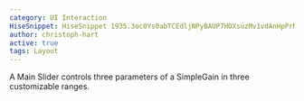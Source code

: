 ```yaml
---
category: UI Interaction
HiseSnippet: HiseSnippet 1935.3oc0Ys0abTCEdljNPyBAUP7HOXsuzMv1vdAnHpPrMWZIpjKpaZKRgnJuy3cGSlwdksmjtTUo9.7+h+I7Wf+Avw1yEuY2rrAIPsahZWe463uywmywG6bjfGRjRtvyesimLl34+9A8mvTwaGioLu81wyuVvgGr6iN3vsZ6s0jwXojD446u5C0i6u1M7Le9yuaKbBlERp5xy6obZH4GnoTUUuG06QzjjGfiHGSScl8WzauPNaadBOC3xpAs7FiCOCOhb.VOsUB77emcinJtnuBqHRO+arEOZR+X9EL67eJURGjPzMZ60GDjs6GvShzLV2q21wzjniJzYoGHkipr.qZs.ebv9zHZY+UVhaYF.Ugv0d3uxhnW6+Y50Zdzy2gd2vRuOLnenfNVUMhlauWvdLEQLDCaAtzxNWuUt86GrMGlASsYJ9LxCDPiRDMtaqVMQs6zZi6sds0q84eNpOQgTbjRjQz++XAkAcDSPmiSxHRyXPKXKSxSHatdM82TvnBzNa8Pz2ZPZDV0.RZ53Dh1uAF23js4HhZ2gCIgpF06WNZcMKpfkBc8HFe..pPC.XaySGyYPiF02+96cvy0Nn0qnOrQPLLbPlRwYHAYHQP.+SIBVdL7qPfmrI53XpDcA3QhzVEDUYfmpQSvxIZ8TRrZdXl.jfJYBJCrsHAlMh3xSSGaYVNIv0SlOYerdVsquQy0qgtxOK.Zm+8P6VeiSm0.Yns0pfFkvGfS.MDGpcsvf+p0PYvrmBAFqzrDEDEjRXRJmgSPWDSCiMlOoQfI7QzPvignTSLFwYLRGNVQyMRnSNA779xVm1DgN4NsMtg5Fmz17kSWntZA2okA..tIpqUPF4zs0xgucN9tEvMKN70SQklqJ2DYogqxePRR.W3JeBAYTwnFCOnnsLRZATwrLPpF8z0ReXFKTakLQZZWSL5jTJqIXnewo1MEjjagQU2VBghoiwJcJFfnpXiPXjKJEjDMfjvuX8ZTVBk4r.LtHEmPAe5i4F51npmmpi1aZ0qMVu1Ksp.r0lIX1dOo0onOCcIDnOE0vNZ6SQ2obh5vyW4ZQK4fwzN.rof2GXGGJ3onA7bs3LcvudjAvIBFvXXyf.HbBvKF2jZxDKqGLkGkAFjwXAbJBjrSZfKUfwCb3kSXgf6KgglvyPgUF+78wKaoxFGA41MZnDRfltsydbiJyCrBixyYXDDv0aKlN+AkMxN2DNP77Xvi4OQp8UbiQNw0OR6NZ8UJVFAdfqunIWo0dYxS6tFlN.oWjNUmgvnJM1XFwRlJW+Pt.higX7RyX4LAWEEAAGxA5XdRCCRq+o1OD3SYGaLEeZCjYVeuyc73rVjbGGGjcVVjsuLxtKKxNmNsUgNrAbtVtB7xpH4syO.zb.Yi5m29aP0g3gyaW.edSpS9j5rnI0MeRcWvjtC7ANzSOhYJuxkxUG2tIbD18UJAEhUHMb5+YzHUbyB1t1RfP+OMyY9xL+cHI3IMMZQsWsnDfyFsAhbp.rvhiyZBwtQjWLU.2SLglSEKXi8fCcn5ywJm4ANdrgPg.vg4FXRv0tLKh0m+bhXRd9kR3XVD5myfSyjtAInASf7Gjvyf.aSuFFhrN+kXK0fhCU08eoCJbqhXSiTNbXkpOSnpidiCUYEw4RaZspTP1jaRKtEmG6dk4nKq74psJPOMDZ8zk24gIBsWgtdDAOY6bQz3R6p1J1t7VeQNpRTN68F8ap89mQr6HZZZ3qU+PPppXdDJFJ7qIDM.E+UUeRI3Xr9fQvVIioC0mgqzyeyk1PY2MJSpNGM9xJiUk0+Tpubl1q7PViMp8xZqU6UyLxvgyan7UJgHl2n56WIV.rFrrzADQgEMedv0Ll9dLAK28XBs0c5LQNaOFUc3XB6pt7kWdwp5qgkSJXpJysb9f7a4zOgFQDdzH8UbJqz2yv4haOtwO8Gem2UI.qOoQ.2LvV8cA5.eyUOWdjc9Wir6zLVegYumr2NXEVeIub6.XaFSDJp1r6uC4b31y1q7sVvND4YJ9X3hvkU0CFskxT8hxE82G2aRYiWeXOOGYcSqrVu3xkXFIIWALeusib7p6HGuF8tPeLRYGnesWLgNJt5R+u9g8FvE.25S+kodf.auOFGQyjt86u5rLaQ6mNTC4RsO4RTy6oyPsd8fpZf0wcAKzXAPL9CE7rwUR3lyypsHOFGy+O9lE255xsQ+2ysYeJiaErut.crZ5WYQW4P9.PFqodNC8SV.W7TMwMR5Z7zKsV5WFZYo6GFbDUEFOe9txb3K3d+eMeyeHq0CrOtREYuQvC9w+me0p2s7YEKqJzPko53JdXwd0d1m1yTBYdGne6rM68ro7Me822aNO8n+pSqWqtb50+vCDtX+.yKa8Vie6GEXLruMQXyF+aOD9V57guAP2GyyTv8R1GC2OCx3GbPVZedlHjnetIHgstHO+UzkyXa2pn9l9DVjoweAexGrstse9fsKF7+k0HEGJ3OOzVykNz7lld.8lY9aDrVv951nx56z1lTZD84gg5Te2ArNyGQmqMhtWaDew0FwWdsQ7UWaD28Zi3qW.B8edj6mo3oV+cnii10Tiqu+tL8svMt9d+syyilH
author: christoph-hart
active: true
tags: Layout
---
```

A Main Slider controls three parameters of a SimpleGain in three customizable ranges.
